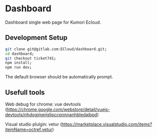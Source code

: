 # Dashboard
Dashboard single web page for Kumori Ecloud.

## Development Setup

``` bash
git clone git@gitlab.com:ECloud/dashboard.git;
cd dashboard;
git checkout ticket741;
npm install;
npm run dev;
```

The default browser should be automatically prompt.

## Usefull tools

Web debug for chrome: vue devtools (https://chrome.google.com/webstore/detail/vuejs-devtools/nhdogjmejiglipccpnnnanhbledajbpd)

Visual studio plulgin: vetur (https://marketplace.visualstudio.com/items?itemName=octref.vetur)
